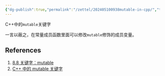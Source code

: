 ```yaml
---
{"dg-publish":true,"permalink":"/zettel/202405100938mutable-in-cpp/","title":202405100938,"tags":["cpp","mutable"]}
---
```



C++中的`mutable`关键字

一言以蔽之，在常量成员函数里面可以修改`mutable`修饰的成员变量。

References
---

1. [8.8 关键字：mutable](https://cpp-note.readthedocs.io/zh/latest/docs/%E7%AC%AC8%E7%AB%A0%20%E5%85%B3%E9%94%AE%E5%AD%97%E6%A6%82%E5%BF%B5/8.8%20mutable.html)
2. [C++ 中的 mutable 关键字](https://liam.page/2017/05/25/the-mutable-keyword-in-Cxx/)